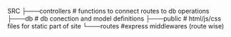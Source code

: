 SRC
├───controllers     # functions to connect routes to db operations
├───db              # db conection and model definitions
├───public          # html/js/css files for static part of site
└───routes          #express middlewares (route wise)
